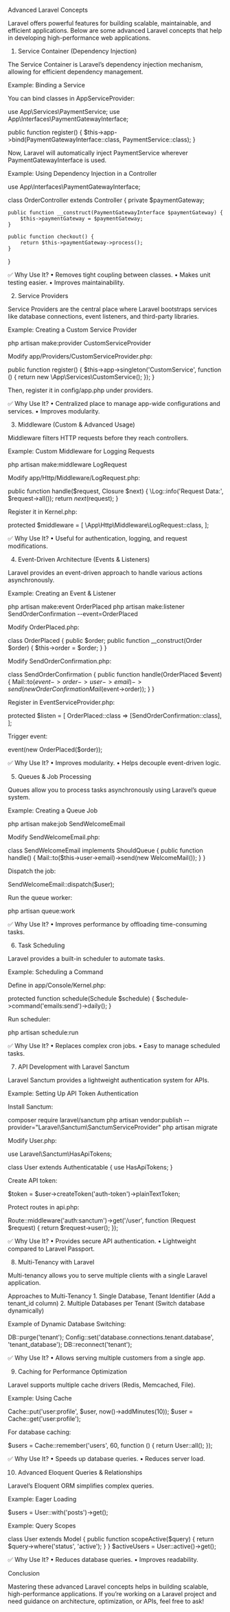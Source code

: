 
Advanced Laravel Concepts

Laravel offers powerful features for building scalable, maintainable, and efficient applications. Below are some advanced Laravel concepts that help in developing high-performance web applications.

1. Service Container (Dependency Injection)

The Service Container is Laravel’s dependency injection mechanism, allowing for efficient dependency management.

Example: Binding a Service

You can bind classes in AppServiceProvider:

use App\Services\PaymentService;
use App\Interfaces\PaymentGatewayInterface;

public function register() {
    $this->app->bind(PaymentGatewayInterface::class, PaymentService::class);
}

Now, Laravel will automatically inject PaymentService wherever PaymentGatewayInterface is used.

Example: Using Dependency Injection in a Controller

use App\Interfaces\PaymentGatewayInterface;

class OrderController extends Controller {
    private $paymentGateway;

    public function __construct(PaymentGatewayInterface $paymentGateway) {
        $this->paymentGateway = $paymentGateway;
    }

    public function checkout() {
        return $this->paymentGateway->process();
    }
}

✅ Why Use It?
	•	Removes tight coupling between classes.
	•	Makes unit testing easier.
	•	Improves maintainability.

2. Service Providers

Service Providers are the central place where Laravel bootstraps services like database connections, event listeners, and third-party libraries.

Example: Creating a Custom Service Provider

php artisan make:provider CustomServiceProvider

Modify app/Providers/CustomServiceProvider.php:

public function register() {
    $this->app->singleton('CustomService', function () {
        return new \App\Services\CustomService();
    });
}

Then, register it in config/app.php under providers.

✅ Why Use It?
	•	Centralized place to manage app-wide configurations and services.
	•	Improves modularity.

3. Middleware (Custom & Advanced Usage)

Middleware filters HTTP requests before they reach controllers.

Example: Custom Middleware for Logging Requests

php artisan make:middleware LogRequest

Modify app/Http/Middleware/LogRequest.php:

public function handle($request, Closure $next) {
    \Log::info('Request Data:', $request->all());
    return $next($request);
}

Register it in Kernel.php:

protected $middleware = [
    \App\Http\Middleware\LogRequest::class,
];

✅ Why Use It?
	•	Useful for authentication, logging, and request modifications.

4. Event-Driven Architecture (Events & Listeners)

Laravel provides an event-driven approach to handle various actions asynchronously.

Example: Creating an Event & Listener

php artisan make:event OrderPlaced
php artisan make:listener SendOrderConfirmation --event=OrderPlaced

Modify OrderPlaced.php:

class OrderPlaced {
    public $order;
    public function __construct(Order $order) {
        $this->order = $order;
    }
}

Modify SendOrderConfirmation.php:

class SendOrderConfirmation {
    public function handle(OrderPlaced $event) {
        Mail::to($event->order->user->email)->send(new OrderConfirmationMail($event->order));
    }
}

Register in EventServiceProvider.php:

protected $listen = [
    OrderPlaced::class => [SendOrderConfirmation::class],
];

Trigger event:

event(new OrderPlaced($order));

✅ Why Use It?
	•	Improves modularity.
	•	Helps decouple event-driven logic.

5. Queues & Job Processing

Queues allow you to process tasks asynchronously using Laravel’s queue system.

Example: Creating a Queue Job

php artisan make:job SendWelcomeEmail

Modify SendWelcomeEmail.php:

class SendWelcomeEmail implements ShouldQueue {
    public function handle() {
        Mail::to($this->user->email)->send(new WelcomeMail());
    }
}

Dispatch the job:

SendWelcomeEmail::dispatch($user);

Run the queue worker:

php artisan queue:work

✅ Why Use It?
	•	Improves performance by offloading time-consuming tasks.

6. Task Scheduling

Laravel provides a built-in scheduler to automate tasks.

Example: Scheduling a Command

Define in app/Console/Kernel.php:

protected function schedule(Schedule $schedule) {
    $schedule->command('emails:send')->daily();
}

Run scheduler:

php artisan schedule:run

✅ Why Use It?
	•	Replaces complex cron jobs.
	•	Easy to manage scheduled tasks.

7. API Development with Laravel Sanctum

Laravel Sanctum provides a lightweight authentication system for APIs.

Example: Setting Up API Token Authentication

Install Sanctum:

composer require laravel/sanctum
php artisan vendor:publish --provider="Laravel\Sanctum\SanctumServiceProvider"
php artisan migrate

Modify User.php:

use Laravel\Sanctum\HasApiTokens;

class User extends Authenticatable {
    use HasApiTokens;
}

Create API token:

$token = $user->createToken('auth-token')->plainTextToken;

Protect routes in api.php:

Route::middleware('auth:sanctum')->get('/user', function (Request $request) {
    return $request->user();
});

✅ Why Use It?
	•	Provides secure API authentication.
	•	Lightweight compared to Laravel Passport.

8. Multi-Tenancy with Laravel

Multi-tenancy allows you to serve multiple clients with a single Laravel application.

Approaches to Multi-Tenancy
	1.	Single Database, Tenant Identifier (Add a tenant_id column)
	2.	Multiple Databases per Tenant (Switch database dynamically)

Example of Dynamic Database Switching:

DB::purge('tenant');
Config::set('database.connections.tenant.database', 'tenant_database');
DB::reconnect('tenant');

✅ Why Use It?
	•	Allows serving multiple customers from a single app.

9. Caching for Performance Optimization

Laravel supports multiple cache drivers (Redis, Memcached, File).

Example: Using Cache

Cache::put('user:profile', $user, now()->addMinutes(10));
$user = Cache::get('user:profile');

For database caching:

$users = Cache::remember('users', 60, function () {
    return User::all();
});

✅ Why Use It?
	•	Speeds up database queries.
	•	Reduces server load.

10. Advanced Eloquent Queries & Relationships

Laravel’s Eloquent ORM simplifies complex queries.

Example: Eager Loading

$users = User::with('posts')->get();

Example: Query Scopes

class User extends Model {
    public function scopeActive($query) {
        return $query->where('status', 'active');
    }
}
$activeUsers = User::active()->get();

✅ Why Use It?
	•	Reduces database queries.
	•	Improves readability.

Conclusion

Mastering these advanced Laravel concepts helps in building scalable, high-performance applications. If you’re working on a Laravel project and need guidance on architecture, optimization, or APIs, feel free to ask!